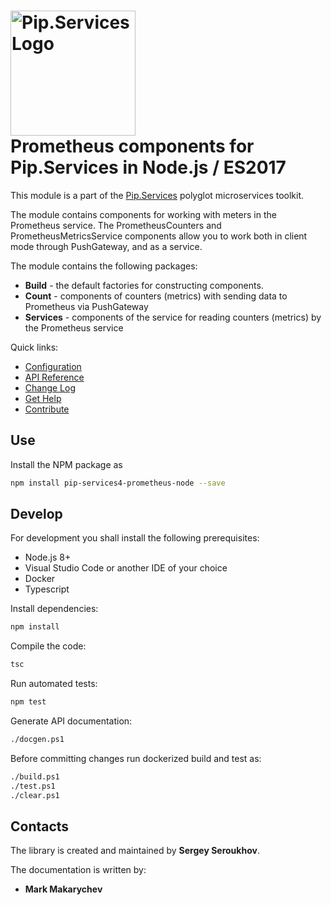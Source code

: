 # <img src="https://uploads-ssl.webflow.com/5ea5d3315186cf5ec60c3ee4/5edf1c94ce4c859f2b188094_logo.svg" alt="Pip.Services Logo" width="200"> <br/> Prometheus components for Pip.Services in Node.js / ES2017

This module is a part of the [Pip.Services](http://pipservices.org) polyglot microservices toolkit.

The module contains components for working with meters in the Prometheus service. The PrometheusCounters and PrometheusMetricsService components allow you to work both in client mode through PushGateway, and as a service.

The module contains the following packages:
- **Build** - the default factories for constructing components.
- **Count** - components of counters (metrics) with sending data to Prometheus via PushGateway
- **Services** - components of the service for reading counters (metrics) by the Prometheus service

<a name="links"></a> Quick links:

* [Configuration](https://www.pipservices.org/recipies/configuration)
* [API Reference](https://pip-services4-node.github.io/pip-services4-prometheus-node/globals.html)
* [Change Log](CHANGELOG.md)
* [Get Help](https://www.pipservices.org/community/help)
* [Contribute](https://www.pipservices.org/community/contribute)

## Use

Install the NPM package as
```bash
npm install pip-services4-prometheus-node --save
```

## Develop

For development you shall install the following prerequisites:
* Node.js 8+
* Visual Studio Code or another IDE of your choice
* Docker
* Typescript

Install dependencies:
```bash
npm install
```

Compile the code:
```bash
tsc
```

Run automated tests:
```bash
npm test
```

Generate API documentation:
```bash
./docgen.ps1
```

Before committing changes run dockerized build and test as:
```bash
./build.ps1
./test.ps1
./clear.ps1
```

## Contacts

The library is created and maintained by **Sergey Seroukhov**.

The documentation is written by:
- **Mark Makarychev**
